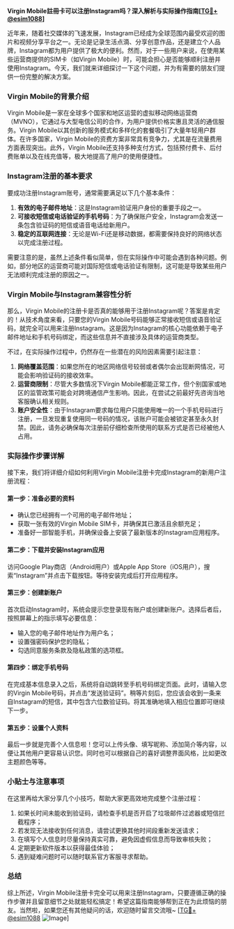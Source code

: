 **Virgin Mobile註冊卡可以注册Instagram吗？深入解析与实际操作指南[[TG💪+ @esim1088](https://t.me/s/esim1088)]**

近年来，随着社交媒体的飞速发展，Instagram已经成为全球范围内最受欢迎的图片和视频分享平台之一。无论是记录生活点滴、分享创意作品，还是建立个人品牌，Instagram都为用户提供了极大的便利。然而，对于一些用户来说，在使用某些运营商提供的SIM卡（如Virgin Mobile）时，可能会担心是否能够顺利注册并使用Instagram。今天，我们就来详细探讨一下这个问题，并为有需要的朋友们提供一份完整的解决方案。

### Virgin Mobile的背景介绍

Virgin Mobile是一家在全球多个国家和地区运营的虚拟移动网络运营商（MVNO），它通过与大型电信公司的合作，为用户提供价格实惠且灵活的通信服务。Virgin Mobile以其创新的服务模式和多样化的套餐吸引了大量年轻用户群体。在许多国家，Virgin Mobile的资费方案非常具有竞争力，尤其是在流量费用方面表现突出。此外，Virgin Mobile还支持多种支付方式，包括预付费卡、后付费账单以及在线充值等，极大地提高了用户的使用便捷性。

### Instagram注册的基本要求

要成功注册Instagram账号，通常需要满足以下几个基本条件：

1. **有效的电子邮件地址**：这是Instagram验证用户身份的重要手段之一。
2. **可接收短信或电话验证的手机号码**：为了确保账户安全，Instagram会发送一条包含验证码的短信或语音电话给新用户。
3. **稳定的互联网连接**：无论是Wi-Fi还是移动数据，都需要保持良好的网络状态以完成注册过程。

需要注意的是，虽然上述条件看似简单，但在实际操作中可能会遇到各种问题。例如，部分地区的运营商可能对国际短信或电话验证有限制，这可能是导致某些用户无法顺利完成注册的原因之一。

### Virgin Mobile与Instagram兼容性分析

那么，Virgin Mobile的注册卡是否真的能够用于注册Instagram呢？答案是肯定的！从技术角度来看，只要您的Virgin Mobile号码能够正常接收短信或语音验证码，就完全可以用来注册Instagram。这是因为Instagram的核心功能依赖于电子邮件地址和手机号码绑定，而这些信息并不直接涉及具体的运营商类型。

不过，在实际操作过程中，仍然存在一些潜在的风险因素需要引起注意：

1. **网络覆盖范围**：如果您所在的地区网络信号较弱或者偶尔会出现断网情况，可能会影响验证码的接收效率。
2. **运营商限制**：尽管大多数情况下Virgin Mobile都能正常工作，但个别国家或地区的监管政策可能会对跨境通信产生影响。因此，在尝试之前最好先咨询当地客服确认相关规则。
3. **账户安全性**：由于Instagram要求每位用户只能使用唯一的一个手机号码进行注册，一旦发现重复使用同一号码的情况，该账户可能会被锁定甚至永久封禁。因此，请务必确保每次注册前仔细检查所使用的联系方式是否已经被他人占用。

### 实际操作步骤详解

接下来，我们将详细介绍如何利用Virgin Mobile注册卡完成Instagram的新用户注册流程：

#### 第一步：准备必要的资料
- 确认您已经拥有一个可用的电子邮件地址；
- 获取一张有效的Virgin Mobile SIM卡，并确保其已激活且余额充足；
- 准备好一部智能手机，并确保设备上安装了最新版本的Instagram应用程序。

#### 第二步：下载并安装Instagram应用
访问Google Play商店（Android用户）或Apple App Store（iOS用户），搜索“Instagram”并点击下载按钮。等待安装完成后打开应用程序。

#### 第三步：创建新账户
首次启动Instagram时，系统会提示您登录现有账户或创建新账户。选择后者后，按照屏幕上的指示填写必要信息：
- 输入您的电子邮件地址作为用户名；
- 设置强密码保护您的隐私；
- 勾选同意服务条款及隐私政策的选项框。

#### 第四步：绑定手机号码
在完成基本信息录入之后，系统将自动跳转至手机号码绑定页面。此时，请输入您的Virgin Mobile号码，并点击“发送验证码”。稍等片刻后，您应该会收到一条来自Instagram的短信，其中包含六位数验证码。将其准确地填入相应位置即可继续下一步。

#### 第五步：设置个人资料
最后一步就是完善个人信息啦！您可以上传头像、填写昵称、添加简介等内容，以便让其他用户更容易认识您。同时也可以根据自己的喜好调整界面风格，比如更改主题颜色等等。

### 小贴士与注意事项

在这里再给大家分享几个小技巧，帮助大家更高效地完成整个注册过程：

1. 如果长时间未能收到验证码，请检查手机是否开启了垃圾邮件过滤器或短信拦截程序；
2. 若发现无法接收到任何消息，请尝试更换其他时间段重新发送请求；
3. 在填写个人信息时尽量保持真实可靠，避免因虚假信息而导致审核失败；
4. 定期更新软件版本以获得最佳体验；
5. 遇到疑难问题时可以随时联系官方客服寻求帮助。

### 总结

综上所述，Virgin Mobile注册卡完全可以用来注册Instagram，只要遵循正确的操作步骤并且留意细节之处就能轻松搞定！希望这篇指南能够帮到正在为此烦恼的朋友。当然啦，如果您还有其他疑问的话，欢迎随时留言交流哦~ [[TG💪+ @esim1088](https://t.me/s/esim1088) ![Image](https://i.postimg.cc/4NQfJmqS/Snipaste-2025-05-13-00-14-12.png)]